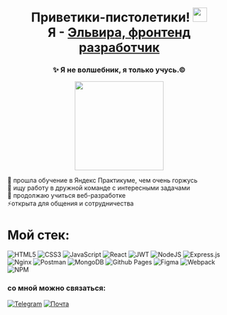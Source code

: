 <h1 align="center">Приветики-пистолетики! <img src="https://github.com/blackcater/blackcater/raw/main/images/Hi.gif" height="32"/><br /> Я - <a href="[(https://fox-alice.github.io/portfolio-frontend/)]" target="_blank">Эльвира, фронтенд разработчик</a> 
</h1>
<h3 align="center">✨ Я не волшебник, я только учусь.© </h3>
<p align="center">
<img src="https://github.com/Fox-Alice/Fox-Alice/assets/101255615/0cd0a746-385a-4fd0-bbc4-26df820ad2d1" height="200">
</p>

🔭 прошла обучение в Яндекс Практикуме, чем очень горжусь<br />
👯 ищу работу в дружной команде с интересными задачами<br />
🌱 продолжаю учиться веб-разработке<br />
⚡открыта для общения и сотрудничества<br />
<h1 >Мой стек:</h1>


![HTML5](https://img.shields.io/badge/html5-%23E34F26.svg?style=for-the-badge&logo=html5&logoColor=white)
![CSS3](https://img.shields.io/badge/css3-%231572B6.svg?style=for-the-badge&logo=css3&logoColor=white)
![JavaScript](https://img.shields.io/badge/javascript-%23323330.svg?style=for-the-badge&logo=javascript&logoColor=%23F7DF1E)
![React](https://img.shields.io/badge/react-%2320232a.svg?style=for-the-badge&logo=react&logoColor=%2361DAFB)
![JWT](https://img.shields.io/badge/JWT-black?style=for-the-badge&logo=JSON%20web%20tokens)
![NodeJS](https://img.shields.io/badge/node.js-6DA55F?style=for-the-badge&logo=node.js&logoColor=white)
![Express.js](https://img.shields.io/badge/express.js-%23404d59.svg?style=for-the-badge&logo=express&logoColor=%2361DAFB)
![Nginx](https://img.shields.io/badge/nginx-%23009639.svg?style=for-the-badge&logo=nginx&logoColor=white)
![Postman](https://img.shields.io/badge/Postman-FF6C37?style=for-the-badge&logo=postman&logoColor=white)
![MongoDB](https://img.shields.io/badge/MongoDB-%234ea94b.svg?style=for-the-badge&logo=mongodb&logoColor=white)
![Github Pages](https://img.shields.io/badge/github%20pages-121013?style=for-the-badge&logo=github&logoColor=white)
![Figma](https://img.shields.io/badge/figma-%23F24E1E.svg?style=for-the-badge&logo=figma&logoColor=white)
![Webpack](https://img.shields.io/badge/webpack-%238DD6F9.svg?style=for-the-badge&logo=webpack&logoColor=black)
![NPM](https://img.shields.io/badge/NPM-%23CB3837.svg?style=for-the-badge&logo=npm&logoColor=white)

<h3 >со мной можно связаться:</h3>

[![Telegram](https://img.shields.io/badge/Telegram-2CA5E0?style=for-the-badge&logo=telegram&logoColor=white)](https://t.me/FoxAliceDeveloper)
[![Почта](https://img.shields.io/badge/elviratr%40-yandex.ru-blue?style=for-the-badge&logo=appveyor)](mailto:elviratr@yandex.ru)



